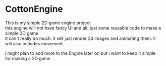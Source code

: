 # CottonEngine
This is my simple 2D game engine project <br>
this engine will not have fancy UI and all. just some reusable code to make a simple 2D game. <br>
it can't really do much. it will just render 2d images and animating them. it will also includes movement. <br>

i might plan to add more to the Engine later on but i want to keep it simple for making a 2D game

